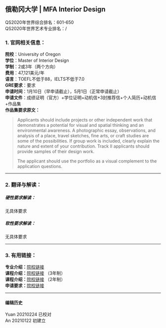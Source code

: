 ## 俄勒冈大学 | MFA Interior Design

QS2020年世界综合排名：601-650  
QS2020年世界艺术专业排名：/  


### 1. 官网相关信息：

**院校**：University of Oregon  
**学位**：Master of Interior Design  
**学制**：2或3年（两个方向）  
**费用**：47,121美元/年  
**语言**：TOEFL不低于88，IELTS不低于7.0  
**GRE要求**：要求  
**申请时间**：1月10日（早申请截止），5月1日（正常申请截止）  
**申请文件**：成绩证明（官方）+学位证明+动机信+3封推荐信+个人简历+动机信+作品集  
**作品集要求原文：**   
> Applicants should include projects or other independent work that demonstrates a potential for visual and spatial thinking and an environmental awareness. A photographic essay, observations, and analysis of a place, travel sketches, fine arts, or craft studies are some of the possibilities. If group work is included, clearly explain the nature and extent of your contribution. Track II applicants should provide samples of their design work.  
>
> The applicant should use the portfolio as a visual complement to the application questions.  





---


### 2. 翻译与解读：

##### 硬性要求解读：
无具体要求  

##### 软性要求解读：
无具体要求  

---


### 3. 有用链接：

**专业介绍：**[院校链接](https://archenvironment.uoregon.edu/interior-architecture/graduate)   
**课程介绍：**[院校链接](https://archenvironment.uoregon.edu/interior-architecture/graduate/miarch1) （3年制）  
**课程介绍：**[院校链接](https://archenvironment.uoregon.edu/interior-architecture/graduate/miarch2) （2年制）  
**申请要求：**[院校链接](https://archenvironment.uoregon.edu/interior-architecture/apply/miarch)



---


#### 编辑历史
Yuan 20210224 已校对  
An 20210122 初建立
